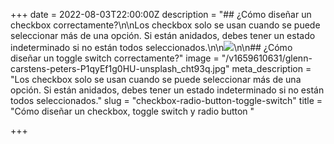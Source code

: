 +++
date = 2022-08-03T22:00:00Z
description = "## ¿Cómo diseñar un checkbox correctamente?\n\nLos checkbox solo se usan cuando se puede seleccionar más de una opción. Si están anidados, debes tener un estado indeterminado si no están todos seleccionados.\n\n![](/v1659610504/Checkbox_qku43p.jpg)\n\n## ¿Cómo diseñar un toggle switch correctamente?"
image = "/v1659610631/glenn-carstens-peters-P1qyEf1g0HU-unsplash_cht93q.jpg"
meta_description = "Los checkbox solo se usan cuando se puede seleccionar más de una opción. Si están anidados, debes tener un estado indeterminado si no están todos seleccionados."
slug = "checkbox-radio-button-toggle-switch"
title = "Cómo diseñar un checkbox, toggle switch y radio button "

+++
